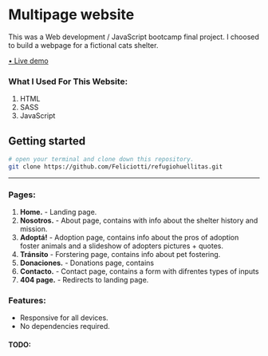 # Multipage website
This was a Web development / JavaScript bootcamp final project. I choosed to build a webpage for a fictional cats shelter.

[• Live demo](https://feliciotti.github.io/refugiohuellitas/)

### What I Used For This Website:
1. HTML
1. SASS
1. JavaScript

## Getting started
```` bash
# open your terminal and clone down this repository.
git clone https://github.com/Feliciotti/refugiohuellitas.git
````
---
### Pages:
1. **Home.** - Landing page.
1. **Nosotros.** - About page, contains with info about the shelter history and mission.
1. **Adoptá!** - Adoption page, contains info about the pros of adoption foster animals and a slideshow of adopters pictures + quotes.
1. **Tránsito** - Forstering page, contains info about pet fostering.
1. **Donaciones.** - Donations page, contains 
1. **Contacto.** - Contact page, contains a form with difrentes types of inputs
1. **404 page.** - Redirects to landing page.

### Features:
- Responsive for all devices.
- No dependencies required.

#### TODO:
